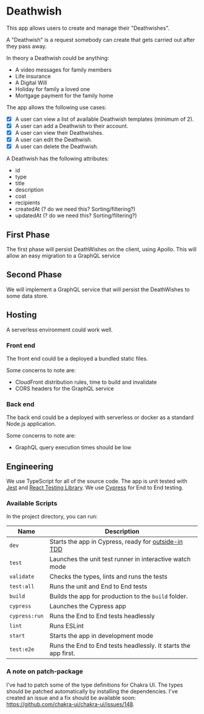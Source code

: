 # Deathwish

This app allows users to create and manage their "Deathwishes".

A "Deathwish" is a request somebody can create that gets carried out after they pass away.

In theory a Deathwish could be anything:

- A video messages for family members
- Life insurance
- A Digital Will
- Holiday for family a loved one
- Mortgage payment for the family home

The app allows the following use cases:

- [x] A user can view a list of available Deathwish templates (minimum of 2).
- [x] A user can add a Deathwish to their account.
- [x] A user can view their Deathwishes.
- [x] A user can edit the Deathwish.
- [x] A user can delete the Deathwish.

A Deathwish has the following attributes:

- id
- type
- title
- description
- cost
- recipients
- createdAt (? do we need this? Sorting/filtering?)
- updatedAt (? do we need this? Sorting/filtering?)

## First Phase

The first phase will persist DeathWishes on the client, using Apollo. This will allow an easy migration to a GraphQL service

## Second Phase

We will implement a GraphQL service that will persist the DeathWishes to some data store.

## Hosting

A serverless environment could work well.

### Front end

The front end could be a deployed a bundled static files.

Some concerns to note are:

- CloudFront distribution rules, time to build and invalidate
- CORS headers for the GraphQL service

### Back end

The back end could be a deployed with serverless or docker as a standard Node.js application.

Some concerns to note are:

- GraphQL query execution times should be low

## Engineering

We use TypeScript for all of the source code. The app is unit tested with [Jest](https://jestjs.io/) and [React Testing Library](https://testing-library.com/docs/react-testing-library/intro). We use [Cypress](https://www.cypress.io/) for End to End testing.

### Available Scripts

In the project directory, you can run:

| Name          | Description                                                                                               |
|---------------|-----------------------------------------------------------------------------------------------------------|
| `dev`         | Starts the app in Cypress, ready for [outside-in TDD](https://www.codecademy.com/articles/tdd-outside-in) |
| `test`        | Launches the unit test runner in interactive watch mode                                                   |
| `validate`    | Checks the types, lints and runs the tests                                                                |
| `test:all`    | Runs the unit and End to End tests                                                                        |
| `build`       | Builds the app for production to the `build` folder.                                                      |
| `cypress`     | Launches the Cypress app                                                                                  |
| `cypress:run` | Runs the End to End tests headlessly                                                                      |
| `lint`        | Runs ESLint                                                                                               |
| `start`       | Starts the app in development mode                                                                        |
| `test:e2e`    | Runs the End to End tests headlessly. It starts the app first.                                            |

### A note on patch-package

I've had to patch some of the type definitions for Chakra UI. The types should be patched
automatically by installing the dependencies. I've created an issue and a fix should be available soon: https://github.com/chakra-ui/chakra-ui/issues/148.
